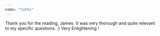 ```yaml
---
name: "Cathi"
---
```

Thank you for the reading, James. It was very thorough and quite relevant to my specific questions. :) Very Enlightening !